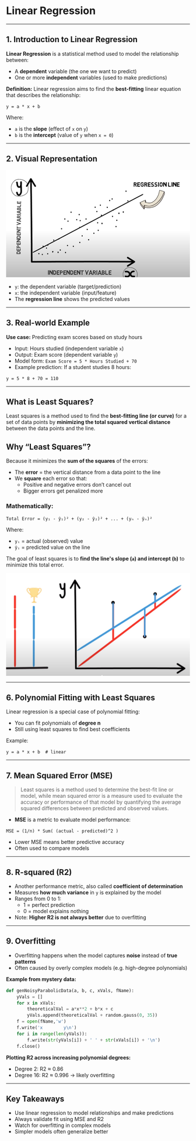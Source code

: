 # Linear Regression 

---

## 1. Introduction to Linear Regression

**Linear Regression** is a statistical method used to model the relationship between:
- A **dependent** variable (the one we want to predict)
- One or more **independent** variables (used to make predictions)

**Definition:** Linear regression aims to find the **best-fitting** linear equation that describes the relationship:

```
y = a * x + b
```

Where:
- `a` is the **slope** (effect of `x` on `y`)
- `b` is the **intercept** (value of `y` when `x = 0`)

---

## 2. Visual Representation

 <p align="center">
  <img src="Images/reg.png" alt="Description" width="600"/>
</p>

- `y`: the dependent variable (target/prediction)
- `x`: the independent variable (input/feature)
- The **regression line** shows the predicted values

---

## 3. Real-world Example

**Use case:** Predicting exam scores based on study hours

- Input: Hours studied (independent variable `x`)
- Output: Exam score (dependent variable `y`)
- Model form: `Exam Score = 5 * Hours Studied + 70`
- Example prediction: If a student studies 8 hours:

```
y = 5 * 8 + 70 = 110
```

---

## What is Least Squares?

Least squares is a method used to find the **best-fitting line (or curve)** for a set of data points by **minimizing the total squared vertical distance** between the data points and the line.


## Why “Least Squares”?

Because it minimizes the **sum of the squares** of the errors:

- The **error** = the vertical distance from a data point to the line  
- We **square** each error so that:
  - Positive and negative errors don’t cancel out  
  - Bigger errors get penalized more

### Mathematically:
```
Total Error = (y₁ - ŷ₁)² + (y₂ - ŷ₂)² + ... + (yₙ - ŷₙ)²
```
Where:
- `yᵢ` = actual (observed) value  
- `ŷᵢ` = predicted value on the line  

The goal of least squares is to **find the line's slope (`a`) and intercept (`b`)** to minimize this total error.

<p align="center">
  <img src="Images/Least.png" alt="Description" width="600"/>
</p>

---

## 6. Polynomial Fitting with Least Squares

Linear regression is a special case of polynomial fitting:
- You can fit polynomials of **degree n**
- Still using least squares to find best coefficients

Example:
```
y = a * x + b  # linear
```

---

## 7. Mean Squared Error (MSE)

> Least squares is a method used to determine the best-fit line or model, while mean squared error is a measure used to evaluate the accuracy or performance of that model by quantifying the average squared differences between predicted and observed values.

- **MSE** is a metric to evaluate model performance:

```
MSE = (1/n) * Sum( (actual - predicted)^2 )
```

- Lower MSE means better predictive accuracy
- Often used to compare models



---

## 8. R-squared (R2)

- Another performance metric, also called **coefficient of determination**
- Measures **how much variance** in `y` is explained by the model
- Ranges from 0 to 1:
  - 1 = perfect prediction
  - 0 = model explains nothing
- Note: **Higher R2 is not always better** due to overfitting

---

## 9. Overfitting

- Overfitting happens when the model captures **noise** instead of **true patterns**
- Often caused by overly complex models (e.g. high-degree polynomials)

**Example from mystery data:**
```python
def genNoisyParabolicData(a, b, c, xVals, fName):
    yVals = []
    for x in xVals:
        theoreticalVal = a*x**2 + b*x + c
        yVals.append(theoreticalVal + random.gauss(0, 35))
    f = open(fName,'w')
    f.write('x        y\n')
    for i in range(len(yVals)):
        f.write(str(yVals[i]) + ' ' + str(xVals[i]) + '\n')
    f.close()
```

**Plotting R2 across increasing polynomial degrees:**
- Degree 2: R2 ≈ 0.86
- Degree 16: R2 ≈ 0.996 → likely overfitting

---

## Key Takeaways

- Use linear regression to model relationships and make predictions
- Always validate fit using MSE and R2
- Watch for overfitting in complex models
- Simpler models often generalize better
